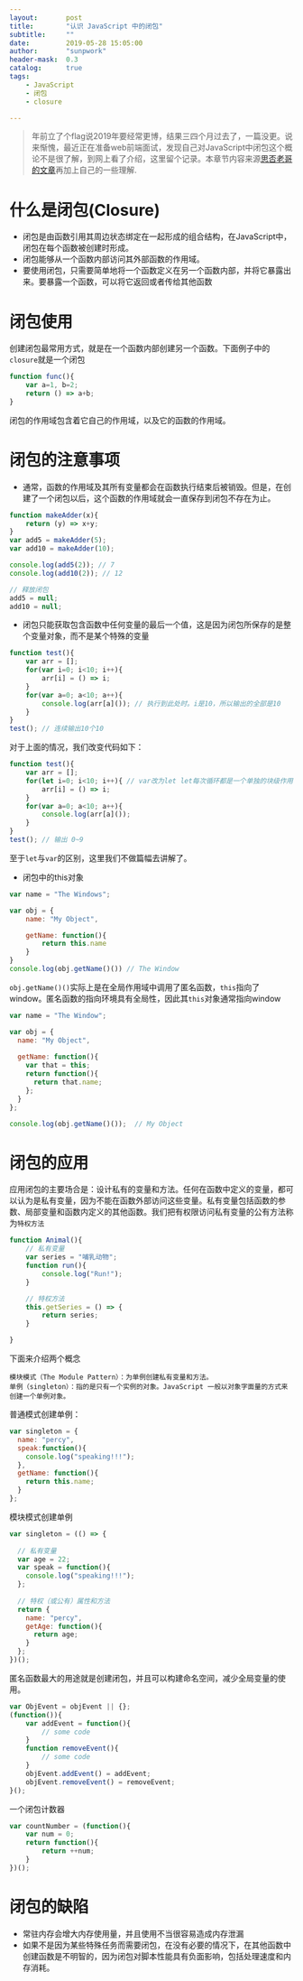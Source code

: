 ```yaml
---
layout:       post
title:        "认识 JavaScript 中的闭包"
subtitle:     ""
date:         2019-05-28 15:05:00
author:       "sunpwork"
header-mask:  0.3
catalog:      true
tags:
    - JavaScript
    - 闭包
    - closure

---
```

>年前立了个flag说2019年要经常更博，结果三四个月过去了，一篇没更。说来惭愧，最近正在准备web前端面试，发现自己对JavaScript中闭包这个概论不是很了解，到网上看了介绍，这里留个记录。本章节内容来源[思否老哥的文章](https://segmentfault.com/a/1190000006875662#articleHeader3)再加上自己的一些理解.

# 什么是闭包(Closure)
- 闭包是由函数引用其周边状态绑定在一起形成的组合结构，在JavaScript中，闭包在每个函数被创建时形成。
- 闭包能够从一个函数内部访问其外部函数的作用域。
- 要使用闭包，只需要简单地将一个函数定义在另一个函数内部，并将它暴露出来。要暴露一个函数，可以将它返回或者传给其他函数

# 闭包使用
创建闭包最常用方式，就是在一个函数内部创建另一个函数。下面例子中的`closure`就是一个闭包
``` JavaScript
function func(){
    var a=1, b=2;
    return () => a+b;
}
```
闭包的作用域包含着它自己的作用域，以及它的函数的作用域。

# 闭包的注意事项
- 通常，函数的作用域及其所有变量都会在函数执行结束后被销毁。但是，在创建了一个闭包以后，这个函数的作用域就会一直保存到闭包不存在为止。
``` JavaScript
function makeAdder(x){
    return (y) => x+y;
}
var add5 = makeAdder(5);
var add10 = makeAdder(10);

console.log(add5(2)); // 7
console.log(add10(2)); // 12

// 释放闭包
add5 = null;
add10 = null;
```

- 闭包只能获取包含函数中任何变量的最后一个值，这是因为闭包所保存的是整个变量对象，而不是某个特殊的变量
``` JavaScript
function test(){
    var arr = [];
    for(var i=0; i<10; i++){
        arr[i] = () => i;
    }
    for(var a=0; a<10; a++){
        console.log(arr[a]()); // 执行到此处时。i是10，所以输出的全部是10
    }
}
test(); // 连续输出10个10
```

对于上面的情况，我们改变代码如下：
``` JavaScript
function test(){
    var arr = [];
    for(let i=0; i<10; i++){ // var改为let let每次循环都是一个单独的块级作用域
        arr[i] = () => i;
    }
    for(var a=0; a<10; a++){
        console.log(arr[a]());
    }
}
test(); // 输出 0~9
```
至于`let`与`var`的区别，这里我们不做篇幅去讲解了。

- 闭包中的this对象
``` JavaScript
var name = "The Windows";

var obj = {
    name: "My Object",

    getName: function(){
        return this.name
    }
}
console.log(obj.getName()()) // The Window
```
`obj.getName()()`实际上是在全局作用域中调用了匿名函数，`this`指向了window。匿名函数的指向环境具有全局性，因此其`this`对象通常指向window

``` JavaScript
var name = "The Window";

var obj = {
  name: "My Object",
  
  getName: function(){
    var that = this;
    return function(){
      return that.name;
    };
  }
};

console.log(obj.getName()());  // My Object
```

# 闭包的应用

应用闭包的主要场合是：设计私有的变量和方法。任何在函数中定义的变量，都可以认为是私有变量，因为不能在函数外部访问这些变量。私有变量包括函数的参数、局部变量和函数内定义的其他函数。我们把有权限访问私有变量的公有方法称为`特权方法`
``` JavaScript
function Animal(){
    // 私有变量
    var series = "哺乳动物";
    function run(){
        console.log("Run!");
    }

    // 特权方法
    this.getSeries = () => {
        return series;
    }

}
```
下面来介绍两个概念
```
模块模式（The Module Pattern）：为单例创建私有变量和方法。
单例（singleton）：指的是只有一个实例的对象。JavaScript 一般以对象字面量的方式来创建一个单例对象。
```

普通模式创建单例：
``` JavaScript
var singleton = {
  name: "percy",
  speak:function(){
    console.log("speaking!!!");
  },
  getName: function(){
    return this.name;
  }
};
```
模块模式创建单例
``` JavaScript
var singleton = (() => {
  
  // 私有变量
  var age = 22;
  var speak = function(){
    console.log("speaking!!!");
  };
  
  // 特权（或公有）属性和方法
  return {
    name: "percy",
    getAge: function(){
      return age;
    }
  };
})();
```

匿名函数最大的用途就是创建闭包，并且可以构建命名空间，减少全局变量的使用。
``` JavaScript
var ObjEvent = objEvent || {};
(function()){
    var addEvent = function(){
        // some code
    }
    function removeEvent(){
        // some code
    }
    objEvent.addEvent() = addEvent;
    objEvent.removeEvent() = removeEvent;
}();
```

一个闭包计数器
``` JavaScript
var countNumber = (function(){
    var num = 0;
    return function(){
        return ++num;
    }
})();

```

# 闭包的缺陷
- 常驻内存会增大内存使用量，并且使用不当很容易造成内存泄漏
- 如果不是因为某些特殊任务而需要闭包，在没有必要的情况下，在其他函数中创建函数是不明智的，因为闭包对脚本性能具有负面影响，包括处理速度和内存消耗。

